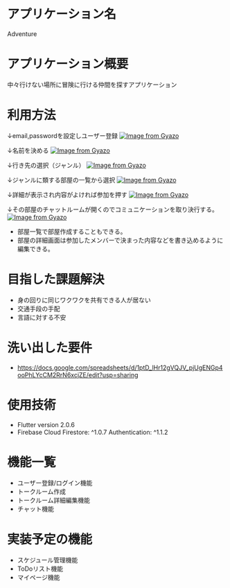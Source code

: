 # アプリケーション名
Adventure

# アプリケーション概要
中々行けない場所に冒険に行ける仲間を探すアプリケーション

# 利用方法
  ↓email,passwordを設定しユーザー登録
  [![Image from Gyazo](https://i.gyazo.com/563e681772ff4937dadac365d045bcac.png)](https://gyazo.com/563e681772ff4937dadac365d045bcac)
  

  ↓名前を決める
  [![Image from Gyazo](https://i.gyazo.com/6eae078b8ecf64c7cd444542ac60e3e5.png)](https://gyazo.com/6eae078b8ecf64c7cd444542ac60e3e5)
  
  
  ↓行き先の選択（ジャンル）
  [![Image from Gyazo](https://i.gyazo.com/e8d68714c63b4462e5a8427ca2df8894.jpg)](https://gyazo.com/e8d68714c63b4462e5a8427ca2df8894)
  
  ↓ジャンルに類する部屋の一覧から選択
  [![Image from Gyazo](https://i.gyazo.com/ce0e8cfeab46ad66fd089f228a96a08c.png)](https://gyazo.com/ce0e8cfeab46ad66fd089f228a96a08c)
  
  ↓詳細が表示され内容がよければ参加を押す
  [![Image from Gyazo](https://i.gyazo.com/d64412917dfae95ccf38c27d732443a9.png)](https://gyazo.com/d64412917dfae95ccf38c27d732443a9)
  
  ↓その部屋のチャットルームが開くのでコミュニケーションを取り決行する。
  [![Image from Gyazo](https://i.gyazo.com/662f69d8e59617ff438e15bb828fd400.png)](https://gyazo.com/662f69d8e59617ff438e15bb828fd400)


  - 部屋一覧で部屋作成することもできる。
  - 部屋の詳細画面は参加したメンバーで決まった内容などを書き込めるように編集できる。

  # 目指した課題解決
  - 身の回りに同じワクワクを共有できる人が居ない
  - 交通手段の手配
  - 言語に対する不安

# 洗い出した要件
- https://docs.google.com/spreadsheets/d/1ptD_lHr12gVQJV_pjUgENGp4ooPhLYcCM2RrN6xcjZE/edit?usp=sharing

# 使用技術
- Flutter version 2.0.6
- Firebase
    Cloud Firestore: ^1.0.7
    Authentication: ^1.1.2

# 機能一覧
- ユーザー登録/ログイン機能
- トークルーム作成
- トークルーム詳細編集機能
- チャット機能

# 実装予定の機能
- スケジュール管理機能
- ToDoリスト機能
- マイページ機能